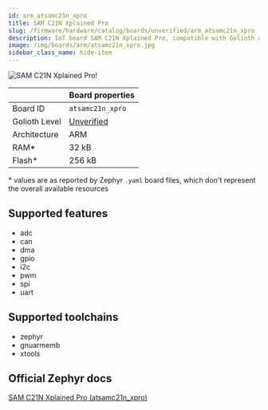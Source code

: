 ```yaml
---
id: arm_atsamc21n_xpro
title: SAM C21N Xplained Pro
slug: /firmware/hardware/catalog/boards/unverified/arm_atsamc21n_xpro
description: IoT board SAM C21N Xplained Pro, compatible with Golioth at unverified level.
image: /img/boards/arm/atsamc21n_xpro.jpg
sidebar_class_name: hide-item
---
```


[//]: # (This is an auto-generated file, do not edit! Changes to it will be lost upon re-generation)

![SAM C21N Xplained Pro!](/img/boards/arm/atsamc21n_xpro.jpg "SAM C21N Xplained Pro")

|                | Board properties     |
| -------------  | -------------------- |
| Board ID       | `atsamc21n_xpro` |
| Golioth Level  | [Unverified](/firmware/hardware#unverified-boards) |
| Architecture   | ARM |
| RAM*           | 32 kB |
| Flash*         | 256 kB |

\* values are as reported by Zephyr `.yaml` board files, which don't represent the overall available resources



## Supported features

* adc
* can
* dma
* gpio
* i2c
* pwm
* spi
* uart

## Supported toolchains

* zephyr
* gnuarmemb
* xtools

## Official Zephyr docs

[SAM C21N Xplained Pro (atsamc21n_xpro)](https://docs.zephyrproject.org/latest/boards/arm/atsamc21n_xpro/doc/index.html)
